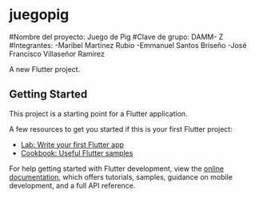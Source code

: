 # juegopig
#Nombre del proyecto: Juego de Pig
#Clave de grupo: DAMM- Z
#Integrantes:
-Maribel Martinez Rubio
-Emmanuel Santos Briseño
-José Francisco Villaseñor Ramírez

A new Flutter project.

## Getting Started

This project is a starting point for a Flutter application.

A few resources to get you started if this is your first Flutter project:

- [Lab: Write your first Flutter app](https://docs.flutter.dev/get-started/codelab)
- [Cookbook: Useful Flutter samples](https://docs.flutter.dev/cookbook)

For help getting started with Flutter development, view the
[online documentation](https://docs.flutter.dev/), which offers tutorials,
samples, guidance on mobile development, and a full API reference.
